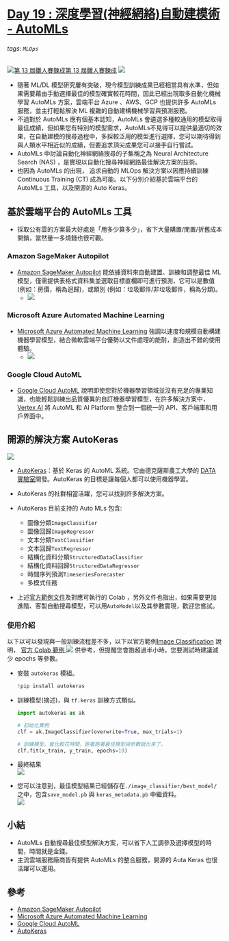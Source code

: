 # [Day 19 : 深度學習(神經網絡)自動建模術 - AutoMLs](https://ithelp.ithome.com.tw/articles/10266499)

###### tags: `MLOps`
[![](https://d1dwq032kyr03c.cloudfront.net/images/ironman_sticker/13/ai-and-data.png?sticker "第 13 屆鐵人賽鍊成")第 13 屆鐵人賽鍊成](https://ithelp.ithome.com.tw/users/20121130/ironman/4015)
[![](https://img.shields.io/badge/iThome%E9%90%B5%E4%BA%BA%E8%B3%BD2021-%E5%A8%81%E5%88%A9%E6%96%AF-blue)](https://ithelp.ithome.com.tw/articles/10266499)

-   隨著 ML/DL 模型研究屢有突破，現今模型訓練成果已經相當具有水準，但如果需要藉由手動選擇最佳的模型確實較花時間，因此已經出現取多自動化機械學習 AutoMLs 方案，雲端平台 Azure 、AWS、GCP 也提供許多 AutoMLs 服務，並主打輕鬆解決 ML 複雜的自動建構機械學習與預測服務。
-   不過對於 AutoMLs 應有個基本認知，AutoMLs 會遴選多種較通用的模型取得最佳成績，但如果您有特別的模型需求，AutoMLs不見得可以提供最適切的效果，在自動建模的搜尋過程中，多採較泛用的模型進行選擇，您可以期待得到與人類水平相近似的成績，但要追求頂尖成果您可以接手自行嘗試。
-   AutoMLs 中討論自動化神經網絡搜尋的子集稱之為 Neural Architecture Search (NAS) ，是實現以自動化搜尋神經網路最佳解決方案的技術。
-   也因為 AutoMLs 的出現， 追求自動的 MLOps 解決方案以因應持續訓練 Continuous Training (CT) 成為可能。以下分別介紹基於雲端平台的 AutoMLs 工具，以及開源的 Auto Keras。

基於雲端平台的 AutoMLs 工具
------------------

-   採取公有雲的方案最大好處是「用多少算多少」，省下大量購置/閒置/折舊成本開銷，當然量一多燒錢也很可觀。

### Amazon SageMaker Autopilot

-   [Amazon SageMaker Autopilot](https://aws.amazon.com/sagemaker/autopilot) 能依據資料來自動建置、訓練和調整最佳 ML 模型，僅需提供表格式資料集並選取目標直欄即可進行預測，它可以是數值 (例如：房價，稱為迴歸)，或類別 (例如：垃圾郵件/非垃圾郵件，稱為分類)。
    -   ![](https://d1.awsstatic.com/SageMaker/SageMaker%20reInvent%202020/Autopilot/product-page-diagram_SageMaker_Auto-Pilot_dk-bg%402x.e2d27caf8ec3224f1498d904aee630f61c847359.png)

### Microsoft Azure Automated Machine Learning

-   [Microsoft Azure Automated Machine Learning](https://azure.microsoft.com/en-in/services/machine-learning/automatedml/) 強調以速度和規模自動構建機器學習模型，結合微軟雲端平台優勢以文件處理的能耐，創造出不錯的使用體驗。
    -   ![](https://azure.microsoft.com/cdn/cvt-9c98bcf08ba179a48076ed1ac915e0b03792ce1515d95049f1e7f94fa10547e9/images/page/services/machine-learning/automatedml/learning-models.gif?637668606505980159)

### Google Cloud AutoML

-   [Google Cloud AutoML](https://cloud.google.com/automl) 說明即使您對於機器學習領域並沒有充足的專業知識，也能輕鬆訓練出品質優異的自訂機器學習模型，在許多解決方案中，[Vertex AI](https://cloud.google.com/vertex-ai/docs) 將 AutoML 和 AI Platform 整合到一個統一的 API、客戶端庫和用戶界面中。

開源的解決方案 AutoKeras
-----------------

![](https://camo.githubusercontent.com/1b4dfa29a12e42177feb68289fb3954069dac657021996ef09a8c182737bdf03/68747470733a2f2f6175746f6b657261732e636f6d2f696d672f726f775f7265642e737667)

-   [AutoKeras](https://autokeras.com/)：基於 Keras 的 AutoML 系統。它由德克薩斯農工大學的 [DATA 實驗室](http://faculty.cs.tamu.edu/xiahu/index.html)開發。AutoKeras 的目標是讓每個人都可以使用機器學習。
    
-   AutoKeras 的社群相當活躍，您可以找到許多解決方案。
    
-   AutoKeras 目前支持的 Auto MLs 包含:
    
    -   圖像分類`ImageClassifier`
    -   圖像回歸`ImageRegressor`
    -   文本分類`TextClassifier`
    -   文本回歸`TextRegressor`
    -   結構化資料分類`StructuredDataClassifier`
    -   結構化資料回歸`StructuredDataRegressor`
    -   時間序列預測`TimeseriesForecaster`
    -   多模式任務
-   上述[官方範例文件](https://autokeras.com/tutorial/overview/)及對應可執行的 Colab ，另外文件也指出，如果需要更加進階、客製自動搜尋模型，可以用`AutoModel`以及其參數實現，歡迎您嘗試。
    

### 使用介紹

以下以可以發現與一般訓練流程差不多，以下以官方範例[Image Classification](https://autokeras.com/tutorial/image_classification/) 說明， [官方 Colab 範例 ![](https://i.imgur.com/pQnQ4tG.png)](https://colab.research.google.com/github/keras-team/autokeras/blob/master/docs/ipynb/image_classification.ipynb) 供參考，但提醒您會跑超過半小時，您要測試時建議減少 epochs 等參數。

-   安裝 `autokeras` 模組。
    
    ```python
    !pip install autokeras
    
    ```
    
-   訓練模型(摘述)，與 `tf.keras` 訓練方式類似。
    
    ```python
    import autokeras as ak
    
    # 初始化實例
    clf = ak.ImageClassifier(overwrite=True, max_trials=1)
    
    # 訓練模型，會比較花時間，跑著跑著最佳模型與參數就出來了。
    clf.fit(x_train, y_train, epochs=10)
    
    
    ```
    
-   最終結果  
    ![](https://i.imgur.com/jmazSfT.png)
    
-   您可以注意到，最佳模型結果已經儲存在`./image_classifier/best_model/` 之中，包含`save_model.pb` 與 `keras_metadata.pb` 中繼資料。  
    ![](https://i.imgur.com/Vlhvhcl.png)
    

小結
--

-   AutoMLs 自動搜尋最佳模型解決方案，可以省下人工調參及選擇模型的時間，時間就是金錢。
-   主流雲端服務廠商皆有提供 AutoMLs 的整合服務，開源的 Auta Keras 也很活躍可以運用。

參考
--

-   [Amazon SageMaker Autopilot](https://aws.amazon.com/sagemaker/autopilot)
-   [Microsoft Azure Automated Machine Learning](https://azure.microsoft.com/en-in/services/machine-learning/automatedml/)
-   [Google Cloud AutoML](https://cloud.google.com/automl)
-   [AutoKeras](https://autokeras.com/)
